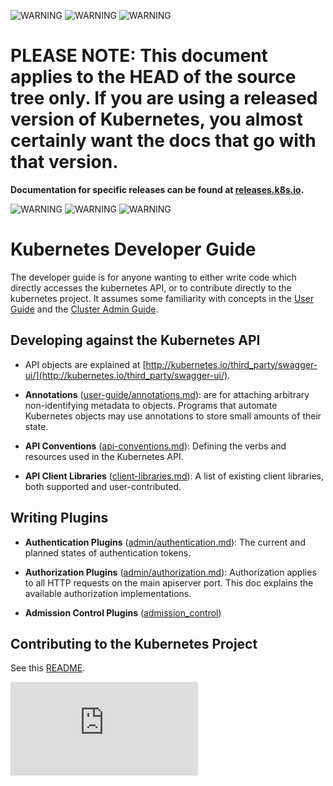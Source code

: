<!-- BEGIN MUNGE: UNVERSIONED_WARNING -->

<!-- BEGIN STRIP_FOR_RELEASE -->

![WARNING](http://kubernetes.io/img/warning.png)
![WARNING](http://kubernetes.io/img/warning.png)
![WARNING](http://kubernetes.io/img/warning.png)

<h1>PLEASE NOTE: This document applies to the HEAD of the source
tree only. If you are using a released version of Kubernetes, you almost
certainly want the docs that go with that version.</h1>

<strong>Documentation for specific releases can be found at
[releases.k8s.io](http://releases.k8s.io).</strong>

![WARNING](http://kubernetes.io/img/warning.png)
![WARNING](http://kubernetes.io/img/warning.png)
![WARNING](http://kubernetes.io/img/warning.png)

<!-- END STRIP_FOR_RELEASE -->

<!-- END MUNGE: UNVERSIONED_WARNING -->
# Kubernetes Developer Guide

The developer guide is for anyone wanting to either write code which directly accesses the
kubernetes API, or to contribute directly to the kubernetes project.
It assumes some familiarity with concepts in the [User Guide](user-guide/user-guide.md) and the [Cluster Admin
Guide](admin/README.md).


## Developing against the Kubernetes API

* API objects are explained at [http://kubernetes.io/third_party/swagger-ui/](http://kubernetes.io/third_party/swagger-ui/).

* **Annotations** ([user-guide/annotations.md](user-guide/annotations.md)): are for attaching arbitrary non-identifying metadata to objects.
  Programs that automate Kubernetes objects may use annotations to store small amounts of their state.

* **API Conventions** ([api-conventions.md](api-conventions.md)):
  Defining the verbs and resources used in the Kubernetes API.

* **API Client Libraries** ([client-libraries.md](client-libraries.md)):
  A list of existing client libraries, both supported and user-contributed.

## Writing Plugins

* **Authentication Plugins** ([admin/authentication.md](admin/authentication.md)):
  The current and planned states of authentication tokens.

* **Authorization Plugins** ([admin/authorization.md](admin/authorization.md)):
  Authorization applies to all HTTP requests on the main apiserver port.
  This doc explains the available authorization implementations.

* **Admission Control Plugins** ([admission_control](design/admission_control.md))

## Contributing to the Kubernetes Project

See this [README](devel/README.md).


<!-- BEGIN MUNGE: GENERATED_ANALYTICS -->
[![Analytics](https://kubernetes-site.appspot.com/UA-36037335-10/GitHub/docs/developer-guide.md?pixel)]()
<!-- END MUNGE: GENERATED_ANALYTICS -->
